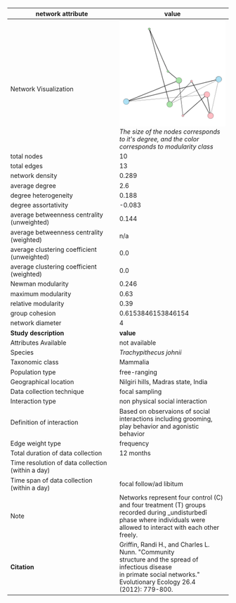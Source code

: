 network attribute|value
---|---
<img width=2500> Network Visualization | ![NetworkImage](/Networks/Visualizations/primate_griffin_19.png) *The size of the nodes corresponds to it's degree, and the color corresponds to modularity class*
total nodes|10
total edges|13
network density|0.289
average degree|2.6
degree heterogeneity|0.188
degree assortativity|-0.083
average betweenness centrality (unweighted)|0.144
average betweenness centrality (weighted)|n/a
average clustering coefficient (unweighted)|0.0
average clustering coefficient (weighted)|0.0
Newman modularity|0.246
maximum modularity|0.63
relative modularity|0.39
group cohesion|0.6153846153846154
network diameter|4
**Study description**|**value**
Attributes Available|not available
Species|*Trachypithecus johnii*
Taxonomic class|Mammalia
Population type|free-ranging
Geographical location|Nilgiri hills, Madras state, India
Data collection technique|focal sampling
Interaction type|non physical social interaction
Definition of interaction|Based on observaions of social interactions including grooming, play behavior and agonistic behavior
Edge weight type|frequency
Total duration of data collection|12 months
Time resolution of data collection (within a day)|
Time span of data collection (within a day)|focal follow/ad libitum
Note|Networks represent four control (C)  and four treatment (T) groups recorded during _undisturbedî phase where individuals were allowed to interact with each other freely.
**Citation** | Griffin, Randi H., and Charles L. Nunn. "Community <br> structure and the spread of infectious disease <br> in primate social networks." Evolutionary Ecology 26.4 <br> (2012): 779-800.
